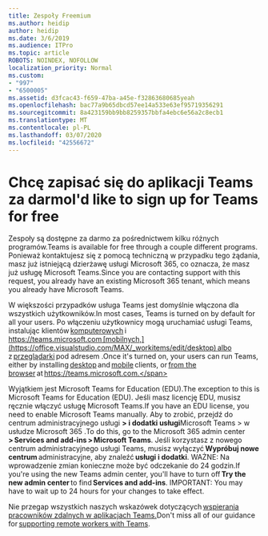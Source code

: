 ```yaml
---
title: Zespoły Freemium
ms.author: heidip
author: heidip
ms.date: 3/6/2019
ms.audience: ITPro
ms.topic: article
ROBOTS: NOINDEX, NOFOLLOW
localization_priority: Normal
ms.custom:
- "997"
- "6500005"
ms.assetid: d3fcac43-f659-47ba-a45e-f32863680685yeah
ms.openlocfilehash: bac77a9b65dbcd57ee14a533e63ef95719356291
ms.sourcegitcommit: 8a423159bb9bb8259357bbfa4ebc6e56a2c8ecb1
ms.translationtype: MT
ms.contentlocale: pl-PL
ms.lasthandoff: 03/07/2020
ms.locfileid: "42556672"
---
```

# <a name="id-like-to-sign-up-for-teams-for-free"></a><span data-ttu-id="622cb-102">Chcę zapisać się do aplikacji Teams za darmo</span><span class="sxs-lookup"><span data-stu-id="622cb-102">I'd like to sign up for Teams for free</span></span>

<span data-ttu-id="622cb-103">Zespoły są dostępne za darmo za pośrednictwem kilku różnych programów.</span><span class="sxs-lookup"><span data-stu-id="622cb-103">Teams is available for free through a couple different programs.</span></span> <span data-ttu-id="622cb-104">Ponieważ kontaktujesz się z pomocą techniczną w przypadku tego żądania, masz już istniejącą dzierżawę usługi Microsoft 365, co oznacza, że masz już usługę Microsoft Teams.</span><span class="sxs-lookup"><span data-stu-id="622cb-104">Since you are contacting support with this request, you already have an existing Microsoft 365 tenant, which means you already have Microsoft Teams.</span></span>

<span data-ttu-id="622cb-105">W większości przypadków usługa Teams jest domyślnie włączona dla wszystkich użytkowników.</span><span class="sxs-lookup"><span data-stu-id="622cb-105">In most cases, Teams is turned on by default for all your users.</span></span> <span data-ttu-id="622cb-106">Po włączeniu użytkownicy mogą uruchamiać usługi Teams, instalując klientów [komputerowych](https://office.visualstudio.com/MAX/_workitems/edit/desktop) i https://teams.microsoft.com [mobilnych,](https://office.visualstudio.com/MAX/_workitems/edit/desktop) albo z [przeglądarki](https://docs.microsoft.com/en-us/MicrosoftTeams/get-clients#mobile-clients) pod adresem .</span><span class="sxs-lookup"><span data-stu-id="622cb-106">Once it's turned on, your users can run Teams, either by installing [desktop](https://office.visualstudio.com/MAX/_workitems/edit/desktop) and [mobile](https://office.visualstudio.com/MAX/_workitems/edit/desktop) clients, or [from the browser](https://docs.microsoft.com/en-us/MicrosoftTeams/get-clients#mobile-clients) at https://teams.microsoft.com.</span></span>

<span data-ttu-id="622cb-107">Wyjątkiem jest Microsoft Teams for Education (EDU).</span><span class="sxs-lookup"><span data-stu-id="622cb-107">The exception to this is Microsoft Teams for Education (EDU).</span></span> <span data-ttu-id="622cb-108">Jeśli masz licencję EDU, musisz ręcznie włączyć usługę Microsoft Teams.</span><span class="sxs-lookup"><span data-stu-id="622cb-108">If you have an EDU license, you need to enable Microsoft Teams manually.</span></span> <span data-ttu-id="622cb-109">Aby to zrobić, przejdź do centrum administracyjnego usługi **> i dodatki usługi**Microsoft Teams > w usłudze Microsoft 365 .</span><span class="sxs-lookup"><span data-stu-id="622cb-109">To do this, go to the Microsoft 365 admin center **> Services and add-ins > Microsoft Teams**.</span></span> <span data-ttu-id="622cb-110">Jeśli korzystasz z nowego centrum administracyjnego usługi Teams, musisz wyłączyć **Wypróbuj nowe centrum** administracyjne, aby znaleźć **usługi i dodatki**. WAŻNE: Na wprowadzenie zmian konieczne może być odczekanie do 24 godzin.</span><span class="sxs-lookup"><span data-stu-id="622cb-110">If you're using the new Teams admin center, you'll have to turn off **Try the new admin center** to find **Services and add-ins**. IMPORTANT: You may have to wait up to 24 hours for your changes to take effect.</span></span>

<span data-ttu-id="622cb-111">Nie przegap wszystkich naszych wskazówek dotyczących [wspierania pracowników zdalnych w aplikacjach Teams.](https://docs.microsoft.com/en-us/MicrosoftTeams/support-remote-work-with-teams)</span><span class="sxs-lookup"><span data-stu-id="622cb-111">Don't miss all of our guidance for [supporting remote workers with Teams](https://docs.microsoft.com/en-us/MicrosoftTeams/support-remote-work-with-teams).</span></span>
